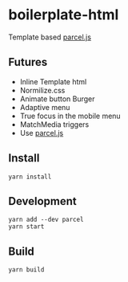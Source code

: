 # boilerplate-html

Template based [parcel.js](https://parceljs.org)

## Futures

-   Inline Template html
-   Normilize.css
-   Animate button Burger
-   Adaptive menu
-   True focus in the mobile menu
-   MatchMedia triggers
-   Use [parcel.js](https://parceljs.org)

## Install

```
yarn install
```

## Development

```
yarn add --dev parcel
yarn start
```

## Build

```
yarn build
```
